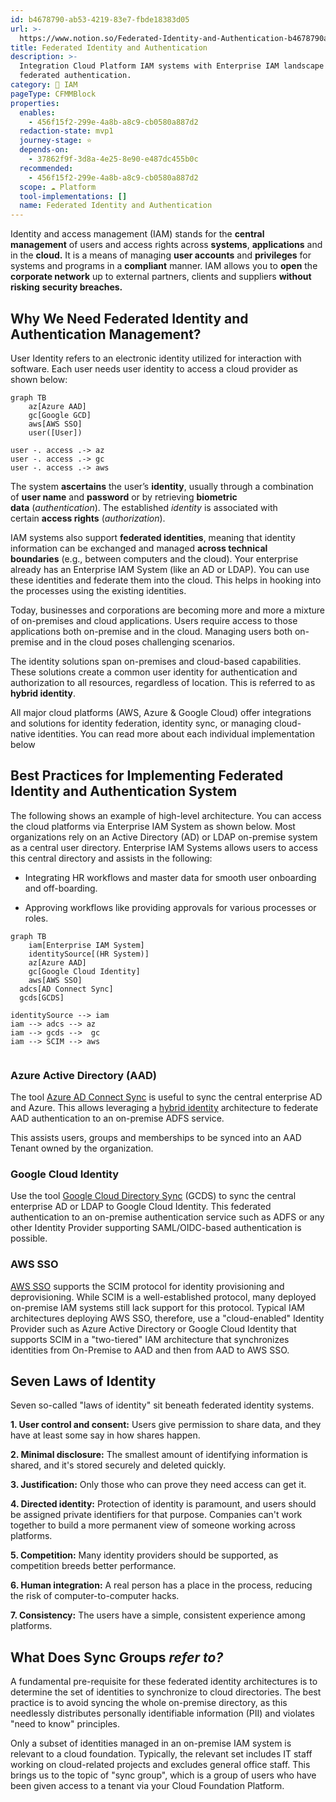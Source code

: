 ```yaml
---
id: b4678790-ab53-4219-83e7-fbde18383d05
url: >-
  https://www.notion.so/Federated-Identity-and-Authentication-b4678790ab53421983e7fbde18383d05
title: Federated Identity and Authentication
description: >-
  Integration Cloud Platform IAM systems with Enterprise IAM landscape incl.
  federated authentication. 
category: 🔐 IAM
pageType: CFMMBlock
properties:
  enables:
    - 456f15f2-299e-4a8b-a8c9-cb0580a887d2
  redaction-state: mvp1
  journey-stage: ⭐️
  depends-on:
    - 37862f9f-3d8a-4e25-8e90-e487dc455b0c
  recommended:
    - 456f15f2-299e-4a8b-a8c9-cb0580a887d2
  scope: ☁️ Platform
  tool-implementations: []
  name: Federated Identity and Authentication
---
```


Identity and access management (IAM) stands for the **central management** of users and access rights across **systems**, **applications** and in the **cloud.** It is a means of managing **user accounts**
and **privileges** for systems and programs in a **compliant** manner. IAM allows you to **open** the **corporate network** up to external partners, clients and suppliers **without risking** **security breaches.**

## Why We Need Federated Identity and Authentication Management?

User Identity refers to an electronic identity utilized for interaction with software. Each user needs user identity to access a cloud provider as shown below:

```mermaid
graph TB
	az[Azure AAD]
	gc[Google GCD]
	aws[AWS SSO]
	user([User])

user -. access .-> az
user -. access .-> gc
user -. access .-> aws
```

The system **ascertains** the user’s **identity**, usually through a combination of **user name** and **password** or by retrieving **biometric data** (*authentication*). The established *identity* is associated with certain **access rights** (*authorization*). 

IAM systems also support **federated identities**, meaning that identity information can be exchanged and managed **across technical boundaries** (e.g., between computers and the cloud). Your enterprise already has an Enterprise IAM System (like an AD or LDAP). You can use these identities and federate them into the cloud. This helps in hooking into the processes using the existing identities. 

Today, businesses and corporations are becoming more and more a mixture of on-premises and cloud applications. Users require access to those applications both on-premise and in the cloud. Managing users both on-premise and in the cloud poses challenging scenarios.

The identity solutions span on-premises and cloud-based capabilities. These solutions create a common user identity for authentication and authorization to all resources, regardless of location. This is referred to as **hybrid identity**.

All major cloud platforms (AWS, Azure & Google Cloud) offer integrations and solutions for identity federation, identity sync, or managing cloud-native identities. You can read more about each individual implementation below

## Best Practices for Implementing Federated Identity and Authentication System

The following shows an example of high-level architecture. You can access the cloud platforms via Enterprise IAM System as shown below. Most organizations rely on an Active Directory (AD) or LDAP on-premise system as a central user directory. Enterprise IAM Systems allows users to access this central directory and assists in the following: 

- Integrating HR workflows and master data for smooth user onboarding and off-boarding.

- Approving workflows like providing approvals for various processes or roles.

```mermaid
graph TB
	iam[Enterprise IAM System]
	identitySource[(HR System)]
	az[Azure AAD]
	gc[Google Cloud Identity]
	aws[AWS SSO]
  adcs[AD Connect Sync]
  gcds[GCDS]

identitySource --> iam
iam --> adcs --> az
iam --> gcds -->  gc
iam --> SCIM --> aws
 
```



### Azure Active Directory (AAD)

The tool [Azure AD Connect Sync](https://docs.microsoft.com/en-us/azure/active-directory/hybrid/how-to-connect-sync-whatis) is useful to sync the central enterprise AD and Azure. This allows leveraging a [hybrid identity](https://docs.microsoft.com/en-us/azure/active-directory/hybrid/) architecture to federate AAD authentication to an on-premise ADFS service.

This assists users, groups and memberships to be synced into an AAD Tenant owned by the organization.

### Google Cloud Identity

Use the tool [Google Cloud Directory Sync](https://support.google.com/a/answer/106368?hl=en) (GCDS) to sync the central enterprise AD or LDAP to Google Cloud Identity. This federated authentication to an on-premise authentication service such as ADFS or any other Identity Provider supporting SAML/OIDC-based authentication is possible.

### AWS SSO

[AWS SSO](https://aws.amazon.com/single-sign-on/) supports the SCIM protocol for identity provisioning and deprovisioning. While SCIM is a well-established protocol, many deployed on-premise IAM systems still lack support for this protocol. Typical IAM architectures deploying AWS SSO, therefore, use a "cloud-enabled" Identity Provider such as Azure Active Directory or Google Cloud Identity that supports SCIM in a "two-tiered" IAM architecture that synchronizes identities from On-Premise to AAD and then from AAD to AWS SSO.

## Seven Laws of Identity

Seven so-called "laws of identity" sit beneath federated identity systems.

**1. User control and consent:** Users give permission to share data, and they have at least some say in how shares happen.

**2. Minimal disclosure:** The smallest amount of identifying information is shared, and it's stored securely and deleted quickly.

**3. Justification:** Only those who can prove they need access can get it.

**4. Directed identity:** Protection of identity is paramount, and users should be assigned private identifiers for that purpose. Companies can't work together to build a more permanent view of someone working across platforms.

**5. Competition:** Many identity providers should be supported, as competition breeds better performance.

**6. Human integration:** A real person has a place in the process, reducing the risk of computer-to-computer hacks.

**7. Consistency:** The users have a simple, consistent experience among platforms.

## What Does Sync Groups *refer to?*

A fundamental pre-requisite for these federated identity architectures is to determine the set of identities to synchronize to cloud directories. The best practice is to avoid syncing the whole on-premise directory, as this needlessly distributes personally identifiable information (PII) and violates "need to know" principles.

Only a subset of identities managed in an on-premise IAM system is relevant to a cloud foundation. Typically, the relevant set includes IT staff working on cloud-related projects and excludes general office staff. This brings us to the topic of  "sync group", which is a group of users who have been given access to a tenant via your Cloud Foundation Platform. 



